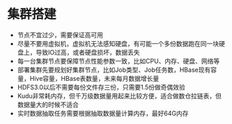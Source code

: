# 集群搭建

* 节点不宜过少，需要保证高可用
* 尽量不要用虚拟机，虚拟机无法感知硬盘，有可能一个多份数据跑在同一块硬盘上，导致IO过高，或者硬盘损坏，数据丢失
* 每一台集群节点要保障节点性能参数一致，比如CPU、内存、硬盘、网络等
* 部署集群先要规划好集群节点，比如Job类型、Job任务数，HBase现有容量，Hive容量，HBase表数量，未来每月数据增长量
* HDFS3.0以后不需要每份文件存三份，只需要1.5份做奇偶效验
* Kudu非常耗内存，但千万级数据量用起来比较方便，适合做数仓拉链表，但数据量大的时候不适合
* 实时数据抽取任务需要根据抽取数据量计算内存，最好64G内存
